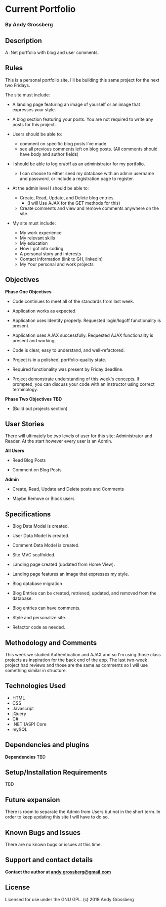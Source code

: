# Current Portfolio

### By Andy Grossberg

## Description
A .Net portfolio with blog and user comments.

## Rules

This is a personal portfolio site. I'll be building this same project for the next two Fridays.

The site must include:

* A landing page featuring an image of yourself or an image that expresses your style.
* A blog section featuring your posts. You are not required to write any posts for this project.

* Users should be able to:
  - comment on specific blog posts I’ve made.
  - see all previous comments left on blog posts. (All comments should have body and author fields)

* I should be able to log on/off as an administrator for my portfolio.
  - I can choose to either seed my database with an admin username and password, or include a registration page to register.

* At the admin level I should be able to:
  - Create, Read, Update, and Delete blog entries.
    * (I will Use AJAX for the GET methods for this)
  - Create comments and view and remove comments anywhere on the site.

* My site must include:
    - My work experience
    - My relevant skills
    - My education
    - How I got into coding
    - A personal story and interests
    - Contact information (link to GH, linkedin)
    - My Your personal and work projects

## Objectives

**Phase One Objectives**
* Code continues to meet all of the standards from last week.

* Application works as expected.

* Application uses Identity properly. Requested login/logoff functionality is present.

* Application uses AJAX successfully. Requested AJAX functionality is present and working.

* Code is clear, easy to understand, and well-refactored.

* Project is in a polished, portfolio-quality state.

* Required functionality was present by Friday deadline.

* Project demonstrate understanding of this week's concepts. If prompted, you can discuss your code with an instructor using correct terminology.

**Phase Two Objectives**
**TBD**
* (Build out projects section)

## User Stories
There will ultimately be two levels of user for this site: Administrator and Reader. At the start however every user is an Admin.

**All Users**
* Read Blog Posts

* Comment on Blog Posts

**Admin**
* Create, Read, Update and Delete posts and Comments

* Maybe Remove or Block users

## Specifications

* Blog Data Model is created.

* User Data Model is created.

* Comment Data Model is created.

* Site MVC scaffolded.

* Landing page created (updated from Home View).

* Landing page features an image that expresses my style.

* Blog database migration

* Blog Entries can be created, retrieved, updated, and removed from the database.

* Blog entries can have comments.

* Style and personalize site.

* Refactor code as needed.

## Methodology and Comments

This week we studied Authentication and AJAX and so I'm using those class projects as inspiration for the back end of the app. The last two-week project had reviews and those are the same as comments so I will use something similar in structure.

## Technologies Used

* HTML
* CSS
* Javascript
* jQuery
* C#
* .NET (ASP) Core
* mySQL

## Dependencies and plugins

**Dependencies**
TBD

## Setup/Installation Requirements
TBD

## Future expansion
There is room to separate the Admin from Users but not in the short term. In order to keep updating this site I will have to do so.

## Known Bugs and Issues

There are no known bugs or issues at this time.

## Support and contact details

**Contact the author at andy.grossberg@gmail.com**

## License
Licensed for use under the GNU GPL. (c) 2018 Andy Grossberg

